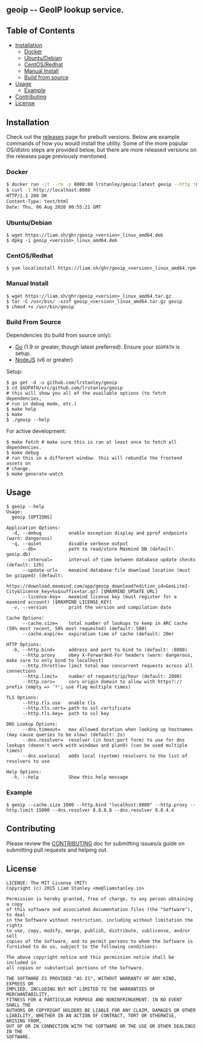 ## geoip -- GeoIP lookup service.

## Table of Contents
- [Installation](#installation)
  - [Docker](#docker)
  - [Ubuntu/Debian](#ubuntudebian)
  - [CentOS/Redhat](#centosredhat)
  - [Manual Install](#manual-install)
  - [Build from source](#build-from-source)
- [Usage](#usage)
  - [Example](#example)
- [Contributing](#contributing)
- [License](#license)

## Installation

Check out the [releases](https://github.com/lrstanley/geoip/releases)
page for prebuilt versions. Below are example commands of how you would install
the utility. Some of the more popular OS/distro steps are provided below, but
there are more released versions on the releases page previously mentioned.

### Docker

```bash
$ docker run -it --rm -p 8080:80 lrstanley/geoip:latest geoip --http :80 --db /data/store.db
$ curl -I http://localhost:8080
HTTP/1.1 200 OK
Content-Type: text/html
Date: Thu, 06 Aug 2020 00:55:21 GMT
```

### Ubuntu/Debian

```console
$ wget https://liam.sh/ghr/geoip_<version>_linux_amd64.deb
$ dpkg -i geoip_<version>_linux_amd64.deb
```

### CentOS/Redhat

```console
$ yum localinstall https://liam.sh/ghr/geoip_<version>_linux_amd64.rpm
```

### Manual Install

```console
$ wget https://liam.sh/ghr/geoip_<version>_linux_amd64.tar.gz
$ tar -C /usr/bin/ -xzvf geoip_<version>_linux_amd64.tar.gz geoip
$ chmod +x /usr/bin/geoip
```

### Build From Source

Dependencies (to build from source only):

   * [Go](https://golang.org/doc/install) (1.9 or greater, though latest
   preferred). Ensure your `$GOPATH` is setup.
   * [NodeJS](https://nodejs.org/en/download/) (v6 or greater)

Setup:

```console
$ go get -d -u github.com/lrstanley/geoip
$ cd $GOPATH/src/github.com/lrstanley/geoip
# this will show you all of the available options (to fetch dependencies,
# run in debug mode, etc.)
$ make help
$ make
$ ./geoip --help
```

For active development:

```console
$ make fetch # make sure this is ran at least once to fetch all dependencies.
$ make debug
# run this in a different window. this will rebundle the frontend assets on
# change.
$ make generate-watch
```

## Usage

```console
$ geoip --help
Usage:
  geoip [OPTIONS]

Application Options:
  -d, --debug          enable exception display and pprof endpoints (warn: dangerous)
  -q, --quiet          disable verbose output
      --db=            path to read/store Maxmind DB (default: geoip.db)
      --interval=      interval of time between database update checks (default: 12h)
      --update-url=    maxmind database file download location (must be gzipped) (default:
                       https://download.maxmind.com/app/geoip_download?edition_id=GeoLite2-City&license_key=%s&suffix=tar.gz) [$MAXMIND_UPDATE_URL]
      --license-key=   maxmind license key (must register for a maxmind account) [$MAXMIND_LICENSE_KEY]
  -v, --version        print the version and compilation date

Cache Options:
      --cache.size=    total number of lookups to keep in ARC cache (50% most recent, 50% most requested) (default: 500)
      --cache.expire=  expiration time of cache (default: 20m)

HTTP Options:
  -b, --http.bind=     address and port to bind to (default: :8080)
      --http.proxy     obey X-Forwarded-For headers (warn: dangerous, make sure to only bind to localhost)
      --http.throttle= limit total max concurrent requests across all connections
      --http.limit=    number of requests/ip/hour (default: 2000)
      --http.cors=     cors origin domain to allow with https?:// prefix (empty => '*'; use flag multiple times)

TLS Options:
      --http.tls.use   enable tls
      --http.tls.cert= path to ssl certificate
      --http.tls.key=  path to ssl key

DNS Lookup Options:
      --dns.timeout=   max allowed duration when looking up hostnames (may cause queries to be slow) (default: 2s)
      --dns.resolver=  resolver (in host:port form) to use for dns lookups (doesn't work with windows and plan9) (can be used multiple times)
      --dns.uselocal   adds local (system) resolvers to the list of resolvers to use

Help Options:
  -h, --help           Show this help message

```

### Example

```console
$ geoip --cache.size 1000 --http.bind "localhost:8080" --http.proxy --http.limit 15000 --dns.resolver 8.8.8.8 --dns.resolver 8.8.4.4
```

## Contributing

Please review the [CONTRIBUTING](CONTRIBUTING.md) doc for submitting issues/a guide
on submitting pull requests and helping out.

## License

    LICENSE: The MIT License (MIT)
    Copyright (c) 2015 Liam Stanley <me@liamstanley.io>

    Permission is hereby granted, free of charge, to any person obtaining a copy
    of this software and associated documentation files (the "Software"), to deal
    in the Software without restriction, including without limitation the rights
    to use, copy, modify, merge, publish, distribute, sublicense, and/or sell
    copies of the Software, and to permit persons to whom the Software is
    furnished to do so, subject to the following conditions:

    The above copyright notice and this permission notice shall be included in
    all copies or substantial portions of the Software.

    THE SOFTWARE IS PROVIDED "AS IS", WITHOUT WARRANTY OF ANY KIND, EXPRESS OR
    IMPLIED, INCLUDING BUT NOT LIMITED TO THE WARRANTIES OF MERCHANTABILITY,
    FITNESS FOR A PARTICULAR PURPOSE AND NONINFRINGEMENT. IN NO EVENT SHALL THE
    AUTHORS OR COPYRIGHT HOLDERS BE LIABLE FOR ANY CLAIM, DAMAGES OR OTHER
    LIABILITY, WHETHER IN AN ACTION OF CONTRACT, TORT OR OTHERWISE, ARISING FROM,
    OUT OF OR IN CONNECTION WITH THE SOFTWARE OR THE USE OR OTHER DEALINGS IN THE
    SOFTWARE.
